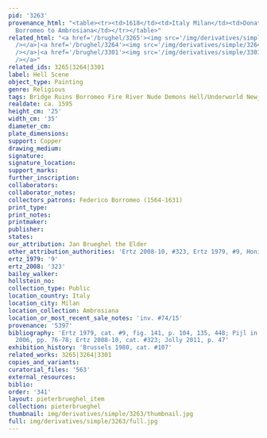 ```yaml
---
pid: '3263'
provenance_html: "<table><tr><td>1618</td><td>Italy Milan</td><td>Donated by Cardinal
  Borromeo to Ambrosiana</td></tr></table>"
related_html: "<a href='/brughel/3265'><img src='/img/derivatives/simple/3265/thumbnail.jpg'
  /></a>|<a href='/brughel/3264'><img src='/img/derivatives/simple/3264/thumbnail.jpg'
  /></a>|<a href='/brughel/3301'><img src='/img/derivatives/simple/3301/thumbnail.jpg'
  /></a>"
related_ids: 3265|3264|3301
label: Hell Scene
object_type: Painting
genre: Religious
tags: Bridge Ruins Borromeo Fire River Nude Demons Hell/Underworld New_Testament
realdate: ca. 1595
height_cm: '25'
width_cm: '35'
diameter_cm: 
plate_dimensions: 
support: Copper
drawing_medium: 
signature: 
signature_location: 
support_marks: 
further_inscription: 
collaborators: 
collaborator_notes: 
collectors_patrons: Federico Borromeo (1564-1631)
print_type: 
print_notes: 
printmaker: 
publisher: 
states: 
our_attribution: Jan Brueghel the Elder
other_attribution_authorities: 'Ertz 2008-10, #323, Ertz 1979, #9, Honig database'
ertz_1979: '9'
ertz_2008: '323'
bailey_walker: 
hollstein_no: 
collection_type: Public
location_country: Italy
location_city: Milan
location_collection: Ambrosiana
location_or_most_recent_sale_notes: 'inv. #74/15'
provenance: '5397'
bibliography: 'Ertz 1979, cat. #9, fig. 141, p. 104, 135, 448; Pijl in Ambrosiana
  2006, pp. 76-78; Ertz 2008-10, cat. #323; Jolly 2011, p. 47'
exhibition_history: 'Brussels 1980, cat. #107'
related_works: 3265|3264|3301
copies_and_variants: 
curatorial_files: '563'
external_resources: 
biblio: 
order: '341'
layout: pieterbrueghel_item
collection: pieterbrueghel
thumbnail: img/derivatives/simple/3263/thumbnail.jpg
full: img/derivatives/simple/3263/full.jpg
---
```

